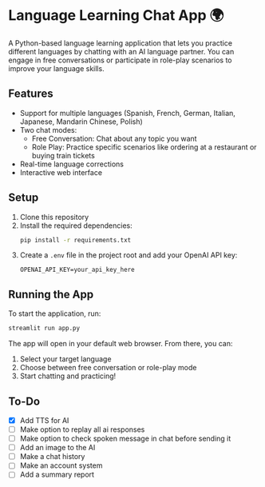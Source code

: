 # Language Learning Chat App 🌍

A Python-based language learning application that lets you practice different languages by chatting with an AI language partner. You can engage in free conversations or participate in role-play scenarios to improve your language skills.

## Features

- Support for multiple languages (Spanish, French, German, Italian, Japanese, Mandarin Chinese, Polish)
- Two chat modes:
  - Free Conversation: Chat about any topic you want
  - Role Play: Practice specific scenarios like ordering at a restaurant or buying train tickets
- Real-time language corrections
- Interactive web interface

## Setup

1. Clone this repository
2. Install the required dependencies:
   ```bash
   pip install -r requirements.txt
   ```
3. Create a `.env` file in the project root and add your OpenAI API key:
   ```
   OPENAI_API_KEY=your_api_key_here
   ```

## Running the App

To start the application, run:

```bash
streamlit run app.py
```

The app will open in your default web browser. From there, you can:

1. Select your target language
2. Choose between free conversation or role-play mode
3. Start chatting and practicing!

## To-Do
- [x] Add TTS for AI
- [ ] Make option to replay all ai responses
- [ ] Make option to check spoken message in chat before sending it
- [ ] Add an image to the AI
- [ ] Make a chat history
- [ ] Make an account system
- [ ] Add a summary report
